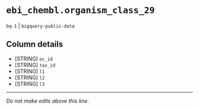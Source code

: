 # `ebi_chembl.organism_class_29`
`bq-1` | `bigquery-public-data`

## Column details
* [STRING]    `oc_id`
* [STRING]    `tax_id`
* [STRING]    `l1`
* [STRING]    `l2`
* [STRING]    `l3`

-------------------------------------------------------------------------------
*Do not make edits above this line.*
